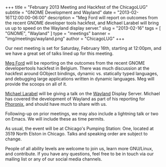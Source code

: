 +++
title = "February 2013 Meeting and Hackfest of the ChicagoLUG"
subtitle = "GNOME Development and Wayland"
date = "2013-02-16T12:00:00-06:00"
description = "Meg Ford will report on outcomes from the recent GNOME developer tools hackfest, and Michael Larabel will bring us up to speed on the Wayland display server."
slug = "2013-02-16"
tags = [ "GNOME", "Wayland" ] 
type = "meetings"
banner = "img/meetings/wayland.png"
author = "ChicagoLUG"
+++

Our next meeting is set for Saturday, February 16th, starting at
12:00pm, and we have a great set of talks lined up for this meeting.

[Meg Ford](http://fordmeg.blogspot.com/) will be reporting on the
outcomes from the recent GNOME developertools hackfest in Belgium. There
was much discussion at the hackfest around GObject bindings, dynamic vs.
statically typed languages, and debugging large applications written in
dynamic languages. Meg will provide the scoops on all of it.

[Michael Larabel](http://www.michaellarabel.com/) will be giving a talk
on the
[Wayland](https://en.wikipedia.org/wiki/Wayland_%28display_server_protocol)
Display Server. Michael has covered the development of Wayland as part
of his reporting for [Phoronix](http://www.phoronix.com), and should
have much to share with us.

Following-up on prior meetings, we may also include a lightning talk or
two on Emacs. We will include these as time permits.

As usual, the event will be at Chicago's Pumping Station: One, located
at 3519 North Elston in Chicago. Talks and speaking order are subject to
change.

People of all ability levels are welcome to join us, learn more
GNU/Linux, and contribute. If you have any questions, feel free to be in
touch via our mailing list or any of our social media channels.
